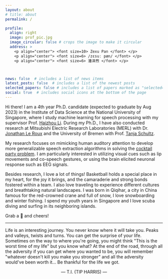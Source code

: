 ```yaml
---
layout: about
# title: about
permalink: /

profile:
  align: right
  image: prof_pic.jpg
  image_circular: false # crops the image to make it circular
  address: >
    <p align="center"> <font size=10> Zexu Pan </font> </p>
    <p align="center"> <font size=6> /zɛsuː pæn/ </font> </p>
    <p align="center"> <font size=6> 潘泽煦 </font> </p>



news: false  # includes a list of news items
latest_posts: false  # includes a list of the newest posts
selected_papers: false # includes a list of papers marked as "selected={true}"
social: true  # includes social icons at the bottom of the page
---
```


Hi there! I am a 4th year Ph.D. candidate (expected to graduate by Aug 2023) in the Institute of Data Science at the National University of Singapore, where I study machine learning for speech processing with my supervisor Prof. [Haizhou Li](https://scholar.google.com/citations?user=z8_x7C8AAAAJ&hl=en&oi=ao). During my Ph.D., I have also conducted research at Mitsubishi Electric Research Laboratories (MERL) with Dr. [Jonathan Le Roux](https://scholar.google.com/citations?user=aUpxty8AAAAJ&hl=en&oi=ao) and the University of Bremen with Prof. [Tanja Schultz](https://scholar.google.com/citations?user=CupDmmcAAAAJ&hl=en&oi=ao). 


My research focuses on mimicking human auditory attention to develop more generalizable speech extraction algorithms in solving the [cocktail party problem](https://en.wikipedia.org/wiki/Cocktail_party_effect). I am particularly interested in utilizing visual cues such as lip movements and co-speech gestures, or using the brain elicited neuronal response such as EEG signals.


Besides research, I love a lot of things! Basketball holds a special place in my heart, for the joy it brings, and the camaraderie and strong bonds fostered within a team. I also love traveling to experience different cultures and breathtaking natural landscapes. I was born in Qiqihar, a city in China famous for the red-crowned crane and full of snow, I love snowboarding and winter fishing. I spend my youth years in Singapore and I love scuba diving and surfing in its neighboring islands.  

Grab a 🍺 and cheers!



---

Life is an interesting journey. You never know where it will take you. Peaks and valleys, twists and turns. You can get the surprise of your life. Sometimes on the way to where you're going, you might think "This is the worst time of my life" but you know what? At the end of the road, through all the adversity if you can get where you wanted to be, you will remember "whatever doesn't kill you make you stronger" and all the adversity would've been worth it... Be thankful for the life we got.

<p align="center"> — T.I. (TIP HARRIS) — </p>

